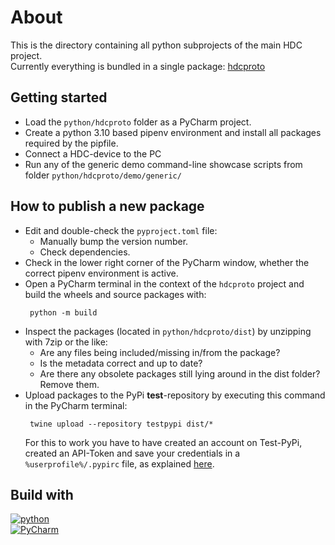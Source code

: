 <!-- 
      This is the README.md file with information intended for contributors to the python code-base and documentation.
      Any information intended for users of the hdcproto package should **NOT** be placed here, but 
      in the other README.md in the child directory.
-->

# About
This is the directory containing all python subprojects of the main HDC project.  
Currently everything is bundled in a single package: 
[hdcproto](https://github.com/kiksotik/hdc/blob/main/python/hdcproto/README.md)

## Getting started
- Load the ``python/hdcproto`` folder as a PyCharm project.
- Create a python 3.10 based pipenv environment and install all packages required by the pipfile.
- Connect a HDC-device to the PC
- Run any of the generic demo command-line showcase scripts from folder ``python/hdcproto/demo/generic/``

## How to publish a new package
- Edit and double-check the ``pyproject.toml`` file:
  - Manually bump the version number.
  - Check dependencies.
- Check in the lower right corner of the PyCharm window, whether the correct pipenv environment is active.
- Open a PyCharm terminal in the context of the ``hdcproto`` project and build the wheels and source packages with:
  ```shell
   python -m build
  ```
- Inspect the packages (located in ``python/hdcproto/dist``) by unzipping with 7zip or the like:
  - Are any files being included/missing in/from the package?
  - Is the metadata correct and up to date?
  - Are there any obsolete packages still lying around in the dist folder? Remove them.
- Upload packages to the PyPi **test**-repository by executing this command in the PyCharm terminal:
  ```shell
   twine upload --repository testpypi dist/*
  ```
  For this to work you have to have created an account on Test-PyPi, created an API-Token 
  and save your credentials in a ``%userprofile%/.pypirc`` file, as 
  explained [here](https://packaging.python.org/en/latest/specifications/pypirc/). 


## Build with

[![python][python-shield]][python-url]  
[![PyCharm][PyCharm-shield]][PyCharm-url]


<!-- MARKDOWN LINKS & IMAGES -->
<!-- https://www.markdownguide.org/basic-syntax/#reference-style-links -->

[python-shield]: https://img.shields.io/badge/python-v3.10-brightgreen
[python-url]: https://www.python.org/downloads/release/python-3100/
[PyCharm-shield]: https://img.shields.io/badge/PyCharm-2022.2.3-brightgreen
[PyCharm-url]: https://www.jetbrains.com/pycharm/